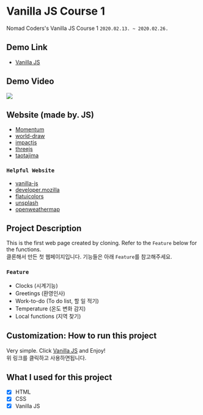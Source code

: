 # Vanilla JS Course 1

Nomad Coders's Vanilla JS Course 1
`2020.02.13. ~ 2020.02.26.`

## Demo Link

- [Vanilla JS](https://wook2124.github.io/Vanilla_JS_Course_1/)

## Demo Video

![](demo.gif)

## Website (made by. JS)

- [Momentum](https://momentumdash.com/)
- [world-draw](https://world-draw.appspot.com/)
- [impactjs](https://impactjs.com/games)
- [threejs](https://threejs.org/)
- [taotajima](http://taotajima.jp/)

### `Helpful Website`

- [vanilla-js](http://vanilla-js.com/)
- [developer.mozilla](https://developer.mozilla.org/ko/)
- [flatuicolors](https://flatuicolors.com/)
- [unsplash](https://unsplash.com/)
- [openweathermap](https://openweathermap.org/api)

## Project Description 

This is the first web page created by cloning. Refer to the `Feature` below for the functions.  
클론해서 만든 첫 웹페이지입니다. 기능들은 아래 `Feature`를 참고해주세요.

### `Feature` 

- Clocks (시계기능)
- Greetings (환영인사)
- Work-to-do (To do list, 할 일 적기)
- Temperature (온도 변화 감지)
- Local functions (지역 찾기)

## Customization: How to run this project

Very simple. Click [Vanilla JS](https://wook2124.github.io/Vanilla_JS_Course_1/) and Enjoy!  
위 링크를 클릭하고 사용하면됩니다.

## What I used for this project 

- [X] HTML
- [X] CSS
- [X] Vanilla JS
